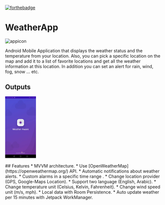 [![forthebadge](https://forthebadge.com/images/badges/built-for-android.svg)](https://forthebadge.com)
# WeatherApp

![appicon](https://github.com/OlaAbaza/WeatherForecastApp_iti/blob/master/ic_app.png)

Android Mobile Application that displays the weather status and the temperature 
from your location. Also, you can pick a specific location on the map and add it to a 
list of favorite locations and get all the weather information at this location. In 
addition you can set an alert for rain, wind, fog, snow … etc.

<h2 id="Outputs">Outputs</h2>
<p>
<img src="images/gif1.gif" height="200" />
</p>
## Features
* MVVM architecture.
* Use [OpenWeatherMap](https://openweathermap.org/) API.
* Automatic notifications about weather alerts.
* Custom alarms in a specific time range .
* Change location provider (GPS, Google-Maps Location).
* Support two language (English, Arabic).
* Change temperature unit (Celsius, Kelvin, Fahrenheit).
* Change wind speed unit (m/s, mph).
* Local data with Room Persistence.
* Auto update weather per 15 minutes with Jetpack WorkManager.



